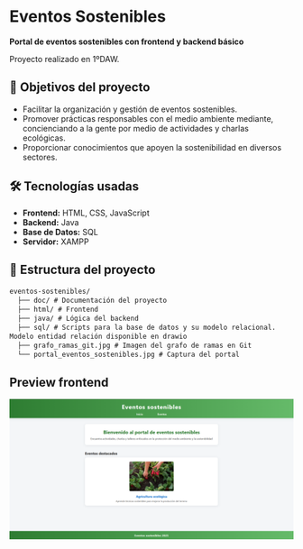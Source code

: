 # Eventos Sostenibles

**Portal de eventos sostenibles con frontend y backend básico**

Proyecto realizado en 1ºDAW.

## 🌱 Objetivos del proyecto

- Facilitar la organización y gestión de eventos sostenibles.
- Promover prácticas responsables con el medio ambiente mediante, concienciando a la gente por medio de actividades y charlas ecológicas.
- Proporcionar conocimientos que apoyen la sostenibilidad en diversos sectores.

## 🛠️ Tecnologías usadas

- **Frontend:** HTML, CSS, JavaScript
- **Backend:** Java
- **Base de Datos:** SQL
- **Servidor:** XAMPP

## 📁 Estructura del proyecto

```
eventos-sostenibles/
  ├── doc/ # Documentación del proyecto
  ├── html/ # Frontend
  ├── java/ # Lógica del backend
  ├── sql/ # Scripts para la base de datos y su modelo relacional. Modelo entidad relación disponible en drawio
  ├── grafo_ramas_git.jpg # Imagen del grafo de ramas en Git
  └── portal_eventos_sostenibles.jpg # Captura del portal
```

## Preview frontend
![Preview portal](portal_eventos_sostenibles.jpg)
